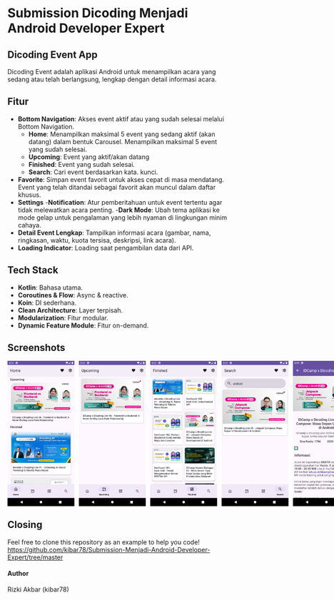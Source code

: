# Submission Dicoding Menjadi Android Developer Expert

## Dicoding Event App

Dicoding Event adalah aplikasi Android untuk menampilkan acara yang sedang atau telah berlangsung, lengkap dengan detail informasi acara.

## Fitur
- **Bottom Navigation**: Akses event aktif atau yang sudah selesai melalui Bottom Navigation.
    - **Home**: Menampilkan maksimal 5 event yang sedang aktif (akan datang) dalam bentuk Carousel. Menampilkan maksimal 5 event yang sudah selesai.
    - **Upcoming**: Event yang aktif/akan datang
    - **Finished**: Event yang sudah selesai.
    - **Search**: Cari event berdasarkan kata. kunci.
- **Favorite**: Simpan event favorit untuk akses cepat di masa mendatang. Event yang telah ditandai sebagai favorit akan muncul dalam daftar khusus.
- **Settings**
  -**Notification**: Atur pemberitahuan untuk event tertentu agar tidak melewatkan acara penting.
  -**Dark Mode**: Ubah tema aplikasi ke mode gelap untuk pengalaman yang lebih nyaman di lingkungan minim cahaya.
- **Detail Event Lengkap**: Tampilkan informasi acara (gambar, nama, ringkasan, waktu, kuota tersisa, deskripsi, link acara).
- **Loading Indicator**: Loading saat pengambilan data dari API.

## Tech Stack
- **Kotlin**: Bahasa utama.
- **Coroutines & Flow**: Async & reactive.
- **Koin**: DI sederhana.
- **Clean Architecture**: Layer terpisah.
- **Modularization**: Fitur modular.
- **Dynamic Feature Module**: Fitur on-demand.

## Screenshots

<div style="display: flex; gap: 10px;">
    <img src="./ss/home.png" alt="Screenshot 1" width="150"/>
    <img src="./ss/upcoming.png" alt="Screenshot 2" width="150"/>
    <img src="./ss/finished.png" alt="Screenshot 3" width="150"/>
    <img src="./ss/search.png" alt="Screenshot 4" width="150"/>
    <img src="./ss/detail.png" alt="Screenshot 5" width="150"/>
</div>

## Closing
Feel free to clone this repository as an example to help you code! <br>https://github.com/kibar78/Submission-Menjadi-Android-Developer-Expert/tree/master

#### Author
Rizki Akbar (kibar78)
